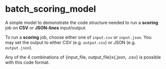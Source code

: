 # batch_scoring_model

A simple model to demonstrate the code structure needed to run a **scoring** job on **CSV** or **JSON-lines** input/output.

To run a **scoring** job, choose either one of `input.csv` or  `input.json`. You may set the output to either CSV (e.g. `output.csv`) or JSON (e.g. `output.json`).

Any of the 4 combinations of {input_file, output_file}x{.json, .csv} is possible with this code format.
